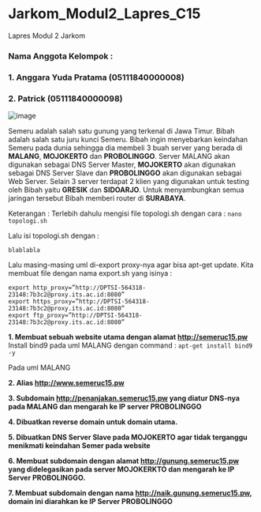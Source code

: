 # Jarkom_Modul2_Lapres_C15
Lapres Modul 2 Jarkom

### Nama Anggota Kelompok :
### 1. Anggara Yuda Pratama (05111840000008)
### 2. Patrick (05111840000098)

![image](https://user-images.githubusercontent.com/61231385/98681112-e63fb980-2394-11eb-86fa-76895933d194.png)

Semeru adalah salah satu gunung yang terkenal di Jawa Timur. Bibah adalah salah satu juru kunci Semeru. Bibah ingin menyebarkan keindahan Semeru pada dunia sehingga dia membeli 3 buah server yang berada di **MALANG**, **MOJOKERTO** dan **PROBOLINGGO**. Server MALANG akan digunakan sebagai DNS Server Master, **MOJOKERTO** akan digunakan sebagai DNS Server Slave dan **PROBOLINGGO** akan digunakan sebagai Web Server. Selain 3 server terdapat 2 klien yang digunakan untuk testing oleh Bibah yaitu **GRESIK** dan **SIDOARJO**. Untuk menyambungkan semua jaringan tersebut Bibah memberi router di **SURABAYA**.

Keterangan :
Terlebih dahulu mengisi file topologi.sh dengan cara :
```nano topologi.sh```

Lalu isi topologi.sh dengan :
```
blablabla
```

Lalu masing-masing uml di-export proxy-nya agar bisa apt-get update. Kita membuat file dengan nama export.sh yang isinya :
```
export http_proxy=”http://DPTSI-564318-23148:7b3c2@proxy.its.ac.id:8080”
export https_proxy=”http://DPTSI-564318-23148:7b3c2@proxy.its.ac.id:8080”
export ftp_proxy=”http://DPTSI-564318-23148:7b3c2@proxy.its.ac.id:8080”
```

**1. Membuat sebuah website utama dengan alamat http://semeruc15.pw**
Install bind9 pada uml MALANG dengan command :
``` apt-get install bind9 -y ```

Pada uml MALANG

**2. Alias http://www.semeruc15.pw**

**3. Subdomain http://penanjakan.semeruc15.pw yang diatur DNS-nya pada MALANG dan mengarah ke IP server PROBOLINGGO**

**4. Dibuatkan reverse domain untuk domain utama.**

**5. Dibuatkan DNS Server Slave pada MOJOKERTO agar tidak terganggu menikmati keindahan Semer pada website**

**6. Membuat subdomain dengan alamat http://gunung.semeruc15.pw yang didelegasikan pada server MOJOKERKTO dan mengarah ke IP Server PROBOLINGGO.**

**7. Membuat subdomain dengan nama http://naik.gunung.semeruc15.pw, domain ini diarahkan ke IP Server PROBOLINGGO**
